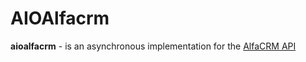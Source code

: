 AIOAlfacrm
==========

**aioalfacrm** - is an asynchronous implementation for the [AlfaCRM API](http://www.python.org/)
